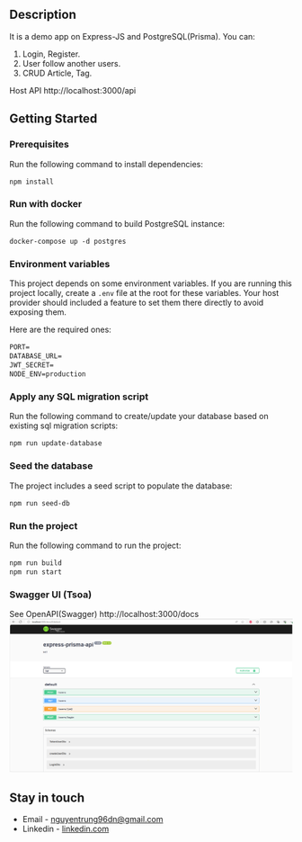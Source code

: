 ## Description

It is a demo app on Express-JS and PostgreSQL(Prisma). You can:
1. Login, Register.
2. User follow another users.
3. CRUD Article, Tag.

Host API http://localhost:3000/api

## Getting Started

### Prerequisites

Run the following command to install dependencies:

```shell
npm install
```

### Run with docker

Run the following command to build PostgreSQL instance:

```shell
docker-compose up -d postgres
```

### Environment variables

This project depends on some environment variables.
If you are running this project locally, create a `.env` file at the root for these variables.
Your host provider should included a feature to set them there directly to avoid exposing them.

Here are the required ones:

```
PORT=
DATABASE_URL=
JWT_SECRET=
NODE_ENV=production
```

### Apply any SQL migration script

Run the following command to create/update your database based on existing sql migration scripts:

```shell
npm run update-database
```

### Seed the database

The project includes a seed script to populate the database:

```shell
npm run seed-db
```

### Run the project

Run the following command to run the project:

```shell
npm run build
npm run start
```

### Swagger UI (Tsoa)

See OpenAPI(Swagger) http://localhost:3000/docs
![alt text](image.png)

## Stay in touch

- Email - nguyentrung96dn@gmail.com
- Linkedin - [linkedin.com](https://www.linkedin.com/in/trungnguyen-be/)
